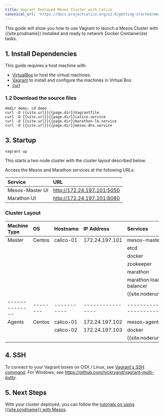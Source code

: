 ```yaml
---
title: Vagrant Deployed Mesos Cluster with Calico
canonical_url: 'https://docs.projectcalico.org/v2.6/getting-started/mesos/installation/vagrant-centos/'
---
```

This guide will show you how to use Vagrant to launch a Mesos Cluster
with {{site.prodname}} installed and ready to network Docker Containerizer tasks.

## 1. Install Dependencies
This guide requires a host machine with:

 * [VirtualBox][virtualbox] to host the virtual machines.
 * [Vagrant][vagrant] to install and configure the machines in Virtual Box.
 * [curl][curl]

### 1.2 Download the source files

    mkdir demo; cd demo
    curl -O {{site.url}}{{page.dir}}Vagrantfile
    curl -O {{site.url}}{{page.dir}}calico.service
    curl -O {{site.url}}{{page.dir}}marathon-lb.service
    curl -O {{site.url}}{{page.dir}}mesos-dns.service

## 3. Startup

```shell
vagrant up
```

This starts a two node cluster with the cluster layout described below.

Access the Mesos and Marathon services at the following URLs:

| Service         | URL                        |
| :-------------- | :------------------------- |
| Mesos-Master UI | http://172.24.197.101:5050 |
| Marathon UI     | http://172.24.197.101:8080 |

### Cluster Layout

| Machine Type | OS     | Hostname  | IP Address     | Services               |
| :----------- | :----- | :-------- | :------------- | :--------------------- |
| Master       | Centos | calico-01 | 172.24.197.101 | mesos-master           |
|              |        |           |                | etcd                   |
|              |        |           |                | docker                 |
|              |        |           |                | zookeeper              |
|              |        |           |                | marathon               |
|              |        |           |                | marathon load-balancer |
|              |        |           |                | {{site.noderunning}}   |
|--------------|--------|-----------|----------------|------------------------|
| Agents       | Centos | calico-01 | 172.24.197.102 | mesos-agent            |
|              |        | calico-02 | 172.24.197.103 | docker                 |
|              |        |           |                | {{site.noderunning}}   |

## 4. SSH

To connect to your Vagrant boxes on OSX / Linux, see
[Vagrant's SSH command](https://www.vagrantup.com/docs/cli/ssh.html).
For Windows, see <https://github.com/nickryand/vagrant-multi-putty>.

## 5. Next Steps

With your cluster deployed, you can follow the
[tutorials on using {{site.prodname}} with Mesos]({{site.baseurl}}/getting-started/mesos#tutorials).

[virtualbox]: https://www.virtualbox.org/
[vagrant]: https://www.vagrantup.com/
[curl]: https://curl.haxx.se/
